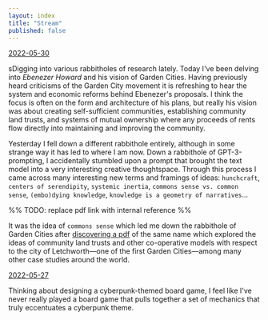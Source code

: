 ```yaml
---
layout: index
title: "Stream"
published: false
---
```



<a href="#" name="2022-05-30">2022-05-30</a><br>

sDigging into various rabbitholes of research lately. Today I've been delving into *Ebenezer Howard* and his vision of Garden Cities. Having previously heard criticisms of the Garden City movement it is refreshing to hear the system and economic reforms behind Ebenezer's proposals. I think the focus is often on the form and architecture of his plans, but really his vision was about creating self-sufficient communities, establishing community land trusts, and systems of mutual ownership where any proceeds of rents flow directly into maintaining and improving the community.

Yesterday I fell down a different rabbithole entirely, although in some strange way it has led to where I am now. Down a rabbithole of GPT-3-prompting, I accidentally stumbled upon a prompt that brought the text model into a very interesting creative thoughtspace. Through this process I came across many interesting new terms and framings of ideas: `hunchcraft`, `centers of serendipity`, `systemic inertia`, `commons sense vs. common sense`, `(embo)dying knowledge`, `knowledge is a geometry of narratives`...

%% TODO: replace pdf link with internal reference %%

It was the idea of `commons sense` which led me down the rabbithole of Garden Cities after [discovering a pdf](https://ccednet-rcdec.ca/sites/ccednet-rcdec.ca/files/commons_sense.pdf) of the same name which explored the ideas of community land trusts and other co-operative models with respect to the city of Letchworth—one of the first Garden Cities—among many other case studies around the world.

<a href="#" name="2022-05-27">2022-05-27</a><br>

Thinking about designing a cyberpunk-themed board game, I feel like I've never really played a board game that pulls together a set of mechanics that truly eccentuates a cyberpunk theme.